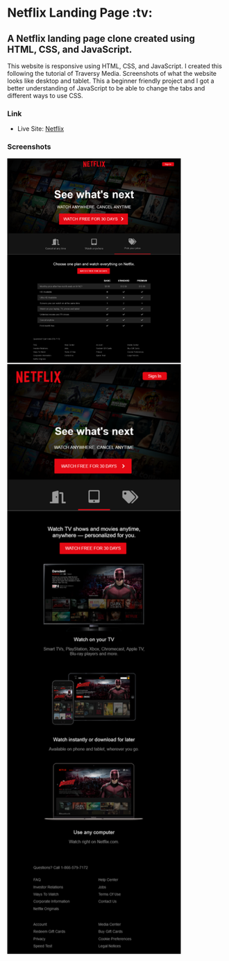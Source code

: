 <h1>Netflix Landing Page :tv:</h1>

<h2>A Netflix landing page clone created using HTML, CSS, and JavaScript.</h2>

<p>This website is responsive using HTML, CSS, and JavaScript. I created this following the tutorial of Traversy Media.  Screenshots of what the website looks like desktop and tablet. This a beginner friendly project and I got a better understanding of JavaScript to be able to change the tabs and different ways to use CSS.</p>

### Link

- Live Site: [Netflix](https://leslielopez25.github.io/netflix-landing-page/)

### Screenshots

<img src="/screenshots/desktop.png" width="400"><img src="/screenshots/tablet.png" width="400">
